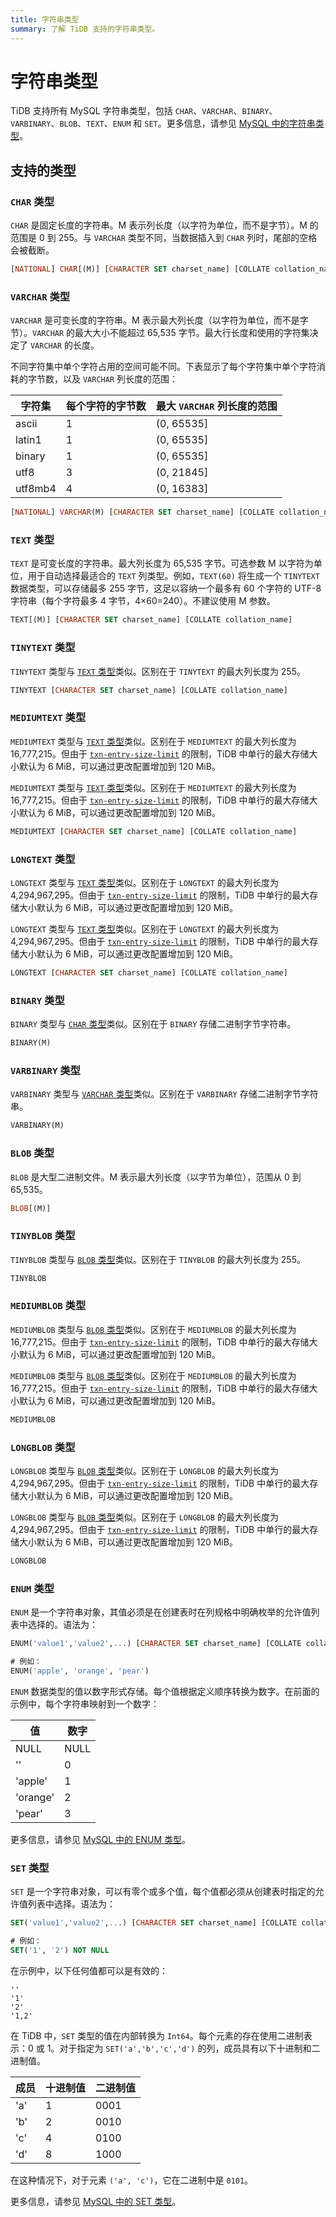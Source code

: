 ```yaml
---
title: 字符串类型
summary: 了解 TiDB 支持的字符串类型。
---
```


# 字符串类型

TiDB 支持所有 MySQL 字符串类型，包括 `CHAR`、`VARCHAR`、`BINARY`、`VARBINARY`、`BLOB`、`TEXT`、`ENUM` 和 `SET`。更多信息，请参见 [MySQL 中的字符串类型](https://dev.mysql.com/doc/refman/8.0/en/string-types.html)。

## 支持的类型

### `CHAR` 类型

`CHAR` 是固定长度的字符串。M 表示列长度（以字符为单位，而不是字节）。M 的范围是 0 到 255。与 `VARCHAR` 类型不同，当数据插入到 `CHAR` 列时，尾部的空格会被截断。

```sql
[NATIONAL] CHAR[(M)] [CHARACTER SET charset_name] [COLLATE collation_name]
```

### `VARCHAR` 类型

`VARCHAR` 是可变长度的字符串。M 表示最大列长度（以字符为单位，而不是字节）。`VARCHAR` 的最大大小不能超过 65,535 字节。最大行长度和使用的字符集决定了 `VARCHAR` 的长度。

不同字符集中单个字符占用的空间可能不同。下表显示了每个字符集中单个字符消耗的字节数，以及 `VARCHAR` 列长度的范围：

| 字符集 | 每个字符的字节数 | 最大 `VARCHAR` 列长度的范围 |
| ----- | ---- | ---- |
| ascii | 1 | (0, 65535] |
| latin1 | 1 | (0, 65535] |
| binary | 1 | (0, 65535] |
| utf8 | 3 | (0, 21845] |
| utf8mb4 | 4 | (0, 16383] |

```sql
[NATIONAL] VARCHAR(M) [CHARACTER SET charset_name] [COLLATE collation_name]
```

### `TEXT` 类型

`TEXT` 是可变长度的字符串。最大列长度为 65,535 字节。可选参数 M 以字符为单位，用于自动选择最适合的 `TEXT` 列类型。例如，`TEXT(60)` 将生成一个 `TINYTEXT` 数据类型，可以存储最多 255 字节，这足以容纳一个最多有 60 个字符的 UTF-8 字符串（每个字符最多 4 字节，4×60=240）。不建议使用 M 参数。

```sql
TEXT[(M)] [CHARACTER SET charset_name] [COLLATE collation_name]
```

### `TINYTEXT` 类型

`TINYTEXT` 类型与 [`TEXT` 类型](#text-类型)类似。区别在于 `TINYTEXT` 的最大列长度为 255。

```sql
TINYTEXT [CHARACTER SET charset_name] [COLLATE collation_name]
```

### `MEDIUMTEXT` 类型

<CustomContent platform="tidb">

`MEDIUMTEXT` 类型与 [`TEXT` 类型](#text-类型)类似。区别在于 `MEDIUMTEXT` 的最大列长度为 16,777,215。但由于 [`txn-entry-size-limit`](/tidb-configuration-file.md#txn-entry-size-limit-new-in-v4010-and-v500) 的限制，TiDB 中单行的最大存储大小默认为 6 MiB，可以通过更改配置增加到 120 MiB。

</CustomContent>
<CustomContent platform="tidb-cloud">

`MEDIUMTEXT` 类型与 [`TEXT` 类型](#text-类型)类似。区别在于 `MEDIUMTEXT` 的最大列长度为 16,777,215。但由于 [`txn-entry-size-limit`](https://docs.pingcap.com/tidb/stable/tidb-configuration-file#txn-entry-size-limit-new-in-v4010-and-v500) 的限制，TiDB 中单行的最大存储大小默认为 6 MiB，可以通过更改配置增加到 120 MiB。

</CustomContent>

```sql
MEDIUMTEXT [CHARACTER SET charset_name] [COLLATE collation_name]
```

### `LONGTEXT` 类型

<CustomContent platform="tidb">

`LONGTEXT` 类型与 [`TEXT` 类型](#text-类型)类似。区别在于 `LONGTEXT` 的最大列长度为 4,294,967,295。但由于 [`txn-entry-size-limit`](/tidb-configuration-file.md#txn-entry-size-limit-new-in-v4010-and-v500) 的限制，TiDB 中单行的最大存储大小默认为 6 MiB，可以通过更改配置增加到 120 MiB。

</CustomContent>
<CustomContent platform="tidb-cloud">

`LONGTEXT` 类型与 [`TEXT` 类型](#text-类型)类似。区别在于 `LONGTEXT` 的最大列长度为 4,294,967,295。但由于 [`txn-entry-size-limit`](https://docs.pingcap.com/tidb/stable/tidb-configuration-file#txn-entry-size-limit-new-in-v4010-and-v500) 的限制，TiDB 中单行的最大存储大小默认为 6 MiB，可以通过更改配置增加到 120 MiB。

</CustomContent>

```sql
LONGTEXT [CHARACTER SET charset_name] [COLLATE collation_name]
```

### `BINARY` 类型

`BINARY` 类型与 [`CHAR` 类型](#char-类型)类似。区别在于 `BINARY` 存储二进制字节字符串。

```sql
BINARY(M)
```

### `VARBINARY` 类型

`VARBINARY` 类型与 [`VARCHAR` 类型](#varchar-类型)类似。区别在于 `VARBINARY` 存储二进制字节字符串。

```sql
VARBINARY(M)
```

### `BLOB` 类型

`BLOB` 是大型二进制文件。M 表示最大列长度（以字节为单位），范围从 0 到 65,535。

```sql
BLOB[(M)]
```

### `TINYBLOB` 类型

`TINYBLOB` 类型与 [`BLOB` 类型](#blob-类型)类似。区别在于 `TINYBLOB` 的最大列长度为 255。

```sql
TINYBLOB
```

### `MEDIUMBLOB` 类型

<CustomContent platform="tidb">

`MEDIUMBLOB` 类型与 [`BLOB` 类型](#blob-类型)类似。区别在于 `MEDIUMBLOB` 的最大列长度为 16,777,215。但由于 [`txn-entry-size-limit`](/tidb-configuration-file.md#txn-entry-size-limit-new-in-v4010-and-v500) 的限制，TiDB 中单行的最大存储大小默认为 6 MiB，可以通过更改配置增加到 120 MiB。

</CustomContent>
<CustomContent platform="tidb-cloud">

`MEDIUMBLOB` 类型与 [`BLOB` 类型](#blob-类型)类似。区别在于 `MEDIUMBLOB` 的最大列长度为 16,777,215。但由于 [`txn-entry-size-limit`](https://docs.pingcap.com/tidb/stable/tidb-configuration-file#txn-entry-size-limit-new-in-v4010-and-v500) 的限制，TiDB 中单行的最大存储大小默认为 6 MiB，可以通过更改配置增加到 120 MiB。

</CustomContent>

```sql
MEDIUMBLOB
```

### `LONGBLOB` 类型

<CustomContent platform="tidb">

`LONGBLOB` 类型与 [`BLOB` 类型](#blob-类型)类似。区别在于 `LONGBLOB` 的最大列长度为 4,294,967,295。但由于 [`txn-entry-size-limit`](/tidb-configuration-file.md#txn-entry-size-limit-new-in-v4010-and-v500) 的限制，TiDB 中单行的最大存储大小默认为 6 MiB，可以通过更改配置增加到 120 MiB。

</CustomContent>
<CustomContent platform="tidb-cloud">

`LONGBLOB` 类型与 [`BLOB` 类型](#blob-类型)类似。区别在于 `LONGBLOB` 的最大列长度为 4,294,967,295。但由于 [`txn-entry-size-limit`](https://docs.pingcap.com/tidb/stable/tidb-configuration-file#txn-entry-size-limit-new-in-v4010-and-v500) 的限制，TiDB 中单行的最大存储大小默认为 6 MiB，可以通过更改配置增加到 120 MiB。

</CustomContent>

```sql
LONGBLOB
```

### `ENUM` 类型

`ENUM` 是一个字符串对象，其值必须是在创建表时在列规格中明确枚举的允许值列表中选择的。语法为：

```sql
ENUM('value1','value2',...) [CHARACTER SET charset_name] [COLLATE collation_name]

# 例如：
ENUM('apple', 'orange', 'pear')
```

`ENUM` 数据类型的值以数字形式存储。每个值根据定义顺序转换为数字。在前面的示例中，每个字符串映射到一个数字：

| 值 | 数字 |
| ---- | ---- |
| NULL | NULL |
| '' | 0 |
| 'apple' | 1 |
| 'orange' | 2 |
| 'pear' | 3 |

更多信息，请参见 [MySQL 中的 ENUM 类型](https://dev.mysql.com/doc/refman/8.0/en/enum.html)。

### `SET` 类型

`SET` 是一个字符串对象，可以有零个或多个值，每个值都必须从创建表时指定的允许值列表中选择。语法为：

```sql
SET('value1','value2',...) [CHARACTER SET charset_name] [COLLATE collation_name]

# 例如：
SET('1', '2') NOT NULL
```

在示例中，以下任何值都可以是有效的：

```
''
'1'
'2'
'1,2'
```

在 TiDB 中，`SET` 类型的值在内部转换为 `Int64`。每个元素的存在使用二进制表示：0 或 1。对于指定为 `SET('a','b','c','d')` 的列，成员具有以下十进制和二进制值。

| 成员 | 十进制值 | 二进制值 |
| ---- | ---- | ------ |
| 'a' | 1 | 0001 |
| 'b' | 2 | 0010 |
| 'c' | 4 | 0100 |
| 'd' | 8 | 1000 |

在这种情况下，对于元素 `('a', 'c')`，它在二进制中是 `0101`。

更多信息，请参见 [MySQL 中的 SET 类型](https://dev.mysql.com/doc/refman/8.0/en/set.html)。
